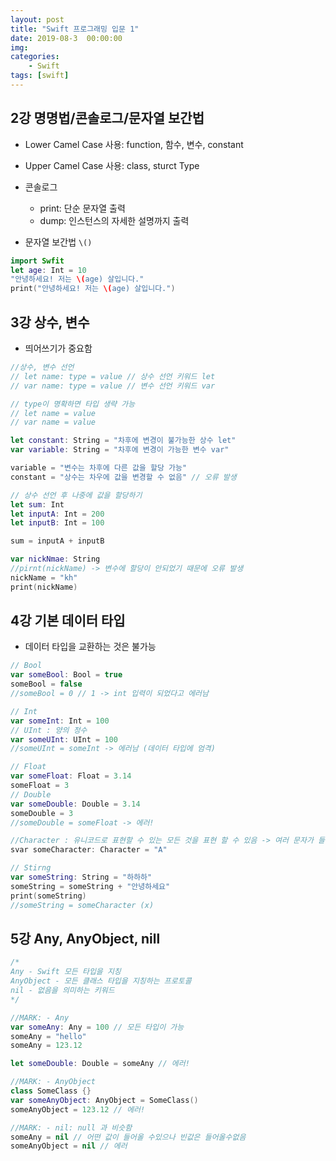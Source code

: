 ```yaml
---
layout: post
title: "Swift 프로그래밍 입문 1"
date: 2019-08-3  00:00:00
img:
categories:
    - Swift
tags: [swift]
---
```


## 2강 명명법/콘솔로그/문자열 보간법

- Lower Camel Case 사용: function, 함수, 변수, constant 
- Upper Camel Case 사용: class, sturct Type
- 콘솔로그
    - print: 단순 문자열 출력
    - dump: 인스턴스의 자세한 설명까지 출력

- 문자열 보간법 `\()`
```swift
import Swfit
let age: Int = 10
"안녕하세요! 저는 \(age) 살입니다."
print("안녕하세요! 저는 \(age) 살입니다.")

```

## 3강 상수, 변수

- 띄어쓰기가 중요함 
```swift
//상수, 변수 선언 
// let name: type = value // 상수 선언 키워드 let
// var name: type = value // 변수 선언 키워드 var

// type이 명확하면 타입 생략 가능
// let name = value
// var name = value 

let constant: String = "차후에 변경이 불가능한 상수 let"
var variable: String = "차후에 변경이 가능한 변수 var"

variable = "변수는 차후에 다른 값을 할당 가능"
constant = "상수는 차우에 값을 변경할 수 없음" // 오류 발생

// 상수 선언 후 나중에 값을 할당하기 
let sum: Int 
let inputA: Int = 200
let inputB: Int = 100

sum = inputA + inputB

var nickNmae: String
//pirnt(nickName) -> 변수에 할당이 안되었기 때문에 오류 발생
nickName = "kh"
print(nickName)
```

## 4강 기본 데이터 타입
- 데이터 타입을 교환하는 것은 불가능

```swift
// Bool
var someBool: Bool = true
someBool = false
//someBool = 0 // 1 -> int 입력이 되었다고 에러남

// Int
var someInt: Int = 100
// UInt : 양의 정수
var someUInt: UInt = 100
//someUInt = someInt -> 에러남 (데이터 타입에 엄격)

// Float 
var someFloat: Float = 3.14
someFloat = 3
// Double
var someDouble: Double = 3.14
someDouble = 3
//someDouble = someFloat -> 에러!

//Character : 유니코드로 표현할 수 있는 모든 것을 표현 할 수 있음 -> 여러 문자가 들어가면 에러
svar someCharacter: Character = "A"

// Stirng
var someString: String = "하하하"
someString = someString + "안녕하세요"
print(someString)
//someString = someCharacter (x)
```

## 5강 Any, AnyObject, nill

```swift
/*
Any - Swift 모든 타입을 지칭
AnyObject - 모든 클래스 타입을 지칭하는 프로토콜
nil - 없음을 의미하는 키워드
*/

//MARK: - Any
var someAny: Any = 100 // 모든 타입이 가능 
someAny = "hello"
someAny = 123.12

let someDouble: Double = someAny // 에러!

//MARK: - AnyObject
class SomeClass {}
var someAnyObject: AnyObject = SomeClass()
someAnyObject = 123.12 // 에러!

//MARK: - nil: null 과 비슷함
someAny = nil // 어떤 값이 들어올 수있으나 빈값은 들어올수없음
someAnyObject = nil // 에러
```